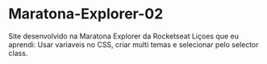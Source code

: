 # Maratona-Explorer-02
Site desenvolvido na Maratona Explorer da Rocketseat
Liçoes que eu aprendi: Usar variaveis no CSS, criar multi temas e selecionar pelo selector class.
